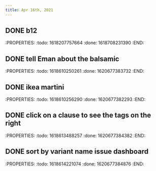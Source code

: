 ```yaml
---
title: Apr 16th, 2021
---
```


## DONE b12
:PROPERTIES:
:todo: 1618207757664
:done: 1618708231390
:END:
## DONE tell Eman about the balsamic
:PROPERTIES:
:todo: 1618610250261
:done: 1620677383732
:END:
## DONE ikea martini
:PROPERTIES:
:todo: 1618610256290
:done: 1620677382293
:END:
## DONE click on a clause to see the tags on the right
:PROPERTIES:
:todo: 1618613488257
:done: 1620677384382
:END:
## DONE sort by variant name issue dashboard
:PROPERTIES:
:todo: 1618614221074
:done: 1620677384876
:END:
##
